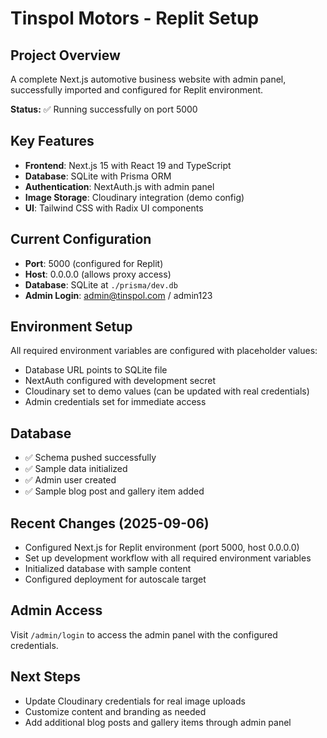 # Tinspol Motors - Replit Setup

## Project Overview
A complete Next.js automotive business website with admin panel, successfully imported and configured for Replit environment.

**Status:** ✅ Running successfully on port 5000

## Key Features
- **Frontend**: Next.js 15 with React 19 and TypeScript
- **Database**: SQLite with Prisma ORM
- **Authentication**: NextAuth.js with admin panel
- **Image Storage**: Cloudinary integration (demo config)
- **UI**: Tailwind CSS with Radix UI components

## Current Configuration
- **Port**: 5000 (configured for Replit)
- **Host**: 0.0.0.0 (allows proxy access)
- **Database**: SQLite at `./prisma/dev.db`
- **Admin Login**: admin@tinspol.com / admin123

## Environment Setup
All required environment variables are configured with placeholder values:
- Database URL points to SQLite file
- NextAuth configured with development secret
- Cloudinary set to demo values (can be updated with real credentials)
- Admin credentials set for immediate access

## Database
- ✅ Schema pushed successfully
- ✅ Sample data initialized
- ✅ Admin user created
- ✅ Sample blog post and gallery item added

## Recent Changes (2025-09-06)
- Configured Next.js for Replit environment (port 5000, host 0.0.0.0)
- Set up development workflow with all required environment variables
- Initialized database with sample content
- Configured deployment for autoscale target

## Admin Access
Visit `/admin/login` to access the admin panel with the configured credentials.

## Next Steps
- Update Cloudinary credentials for real image uploads
- Customize content and branding as needed
- Add additional blog posts and gallery items through admin panel